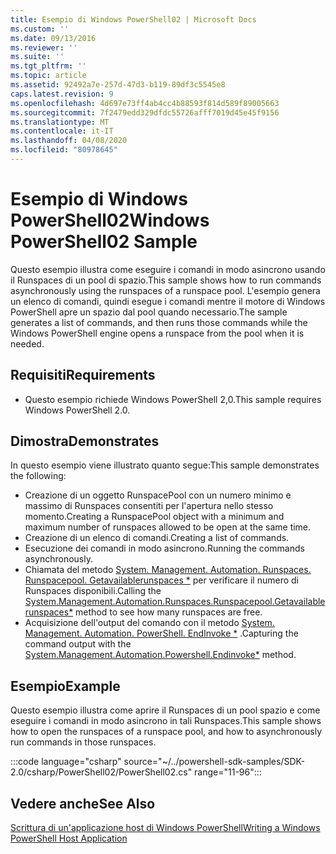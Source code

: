 ```yaml
---
title: Esempio di Windows PowerShell02 | Microsoft Docs
ms.custom: ''
ms.date: 09/13/2016
ms.reviewer: ''
ms.suite: ''
ms.tgt_pltfrm: ''
ms.topic: article
ms.assetid: 92492a7e-257d-47d3-b119-89df3c5545e8
caps.latest.revision: 9
ms.openlocfilehash: 4d697e73ff4ab4cc4b88593f814d589f89005663
ms.sourcegitcommit: 7f2479edd329dfdc55726afff7019d45e45f9156
ms.translationtype: MT
ms.contentlocale: it-IT
ms.lasthandoff: 04/08/2020
ms.locfileid: "80978645"
---
```

# <a name="windows-powershell02-sample"></a><span data-ttu-id="cd386-102">Esempio di Windows PowerShell02</span><span class="sxs-lookup"><span data-stu-id="cd386-102">Windows PowerShell02 Sample</span></span>

<span data-ttu-id="cd386-103">Questo esempio illustra come eseguire i comandi in modo asincrono usando il Runspaces di un pool di spazio.</span><span class="sxs-lookup"><span data-stu-id="cd386-103">This sample shows how to run commands asynchronously using the runspaces of a runspace pool.</span></span> <span data-ttu-id="cd386-104">L'esempio genera un elenco di comandi, quindi esegue i comandi mentre il motore di Windows PowerShell apre un spazio dal pool quando necessario.</span><span class="sxs-lookup"><span data-stu-id="cd386-104">The sample generates a list of commands, and then runs those commands while the Windows PowerShell engine opens a runspace from the pool when it is needed.</span></span>

## <a name="requirements"></a><span data-ttu-id="cd386-105">Requisiti</span><span class="sxs-lookup"><span data-stu-id="cd386-105">Requirements</span></span>

- <span data-ttu-id="cd386-106">Questo esempio richiede Windows PowerShell 2,0.</span><span class="sxs-lookup"><span data-stu-id="cd386-106">This sample requires Windows PowerShell 2.0.</span></span>

## <a name="demonstrates"></a><span data-ttu-id="cd386-107">Dimostra</span><span class="sxs-lookup"><span data-stu-id="cd386-107">Demonstrates</span></span>

<span data-ttu-id="cd386-108">In questo esempio viene illustrato quanto segue:</span><span class="sxs-lookup"><span data-stu-id="cd386-108">This sample demonstrates the following:</span></span>

- <span data-ttu-id="cd386-109">Creazione di un oggetto RunspacePool con un numero minimo e massimo di Runspaces consentiti per l'apertura nello stesso momento.</span><span class="sxs-lookup"><span data-stu-id="cd386-109">Creating a RunspacePool object with a minimum and maximum number of runspaces allowed to be open at the same time.</span></span>
- <span data-ttu-id="cd386-110">Creazione di un elenco di comandi.</span><span class="sxs-lookup"><span data-stu-id="cd386-110">Creating a list of commands.</span></span>
- <span data-ttu-id="cd386-111">Esecuzione dei comandi in modo asincrono.</span><span class="sxs-lookup"><span data-stu-id="cd386-111">Running the commands asynchronously.</span></span>
- <span data-ttu-id="cd386-112">Chiamata del metodo [System. Management. Automation. Runspaces. Runspacepool. Getavailablerunspaces \*](/dotnet/api/System.Management.Automation.Runspaces.RunspacePool.GetAvailableRunspaces) per verificare il numero di Runspaces disponibili.</span><span class="sxs-lookup"><span data-stu-id="cd386-112">Calling the [System.Management.Automation.Runspaces.Runspacepool.Getavailablerunspaces\*](/dotnet/api/System.Management.Automation.Runspaces.RunspacePool.GetAvailableRunspaces) method to see how many runspaces are free.</span></span>
- <span data-ttu-id="cd386-113">Acquisizione dell'output del comando con il metodo [System. Management. Automation. PowerShell. EndInvoke \*](/dotnet/api/System.Management.Automation.PowerShell.EndInvoke) .</span><span class="sxs-lookup"><span data-stu-id="cd386-113">Capturing the command output with the [System.Management.Automation.Powershell.Endinvoke\*](/dotnet/api/System.Management.Automation.PowerShell.EndInvoke) method.</span></span>

## <a name="example"></a><span data-ttu-id="cd386-114">Esempio</span><span class="sxs-lookup"><span data-stu-id="cd386-114">Example</span></span>

<span data-ttu-id="cd386-115">Questo esempio illustra come aprire il Runspaces di un pool spazio e come eseguire i comandi in modo asincrono in tali Runspaces.</span><span class="sxs-lookup"><span data-stu-id="cd386-115">This sample shows how to open the runspaces of a runspace pool, and how to asynchronously run commands in those runspaces.</span></span>

:::code language="csharp" source="~/../powershell-sdk-samples/SDK-2.0/csharp/PowerShell02/PowerShell02.cs" range="11-96":::

## <a name="see-also"></a><span data-ttu-id="cd386-116">Vedere anche</span><span class="sxs-lookup"><span data-stu-id="cd386-116">See Also</span></span>

[<span data-ttu-id="cd386-117">Scrittura di un'applicazione host di Windows PowerShell</span><span class="sxs-lookup"><span data-stu-id="cd386-117">Writing a Windows PowerShell Host Application</span></span>](./writing-a-windows-powershell-host-application.md)
